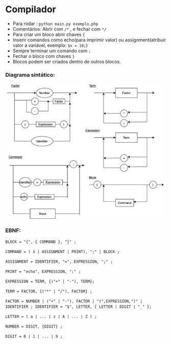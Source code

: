 # Compilador

 - Para rodar : ``` python main.py exemplo.php ```
 - Comentários: Abrir com `/*` , e fechar com `*/`
 - Para criar um bloco abrir chaves `{`
 - Inserir comandos como echo(para imprimir valor) ou assignment(atribuir valor a variável, exemplo: `$x = 10;`)
 - Sempre terminar um comando com `;`
 - Fechar o bloco com chaves `}`
 - Blocos podem ser criados dentro de outros blocos.

### Diagrama sintático:

![alt text](ds_compilador.png)

### EBNF:

`BLOCK = "{", { COMMAND }, "}" ;`

`COMMAND = ( λ | ASSIGNMENT | PRINT), ";" | BLOCK ;`

`ASSIGNMENT = IDENTIFIER, "=", EXPRESSION, ";" ;`

`PRINT = "echo", EXPRESSION, ";" ;`

`EXPRESSION = TERM, {("+" | "-"), TERM}; `

`TERM = FACTOR, {("*" | "/"), FACTOR} ;`

`FACTOR = NUMBER | ("+" | "-"), FACTOR | "(",EXPRESSION,")" | IDENTIFIER ; IDENTIFIER = "$", LETTER, { LETTER | DIGIT | "_" };`

`LETTER = ( a | ... | z | A | ... | Z ) ;`

`NUMBER = DIGIT, {DIGIT} ; `

`DIGIT = 0 | 1 | ... | 9 ;`
